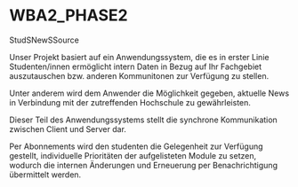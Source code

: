 WBA2_PHASE2
===========

StudSNewSSource

Unser Projekt basiert auf ein Anwendungssystem,  die es in erster Linie Studenten/innen ermöglicht intern Daten
in Bezug auf Ihr Fachgebiet auszutauschen bzw. anderen Kommunitonen zur Verfügung zu stellen.

Unter anderem wird dem Anwender die Möglichkeit gegeben, aktuelle News in Verbindung mit der zutreffenden 
Hochschule zu gewährleisten.

Dieser Teil des Anwendungssystems stellt die synchrone Kommunikation zwischen Client und Server dar.

Per Abonnements wird den studenten die Gelegenheit zur Verfügung gestellt, individuelle Prioritäten 
der aufgelisteten Module zu setzen, wodurch die internen Änderungen und Erneuerung per Benachrichtigung
übermittelt werden.
